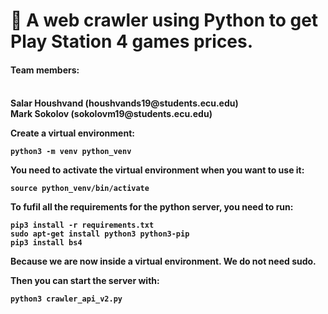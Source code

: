 # :space_invader: A web crawler using Python to get Play Station 4 games prices.

<h4>Team members:<h4>
<br>Salar Houshvand (houshvands19@students.ecu.edu)<br>
Mark Sokolov (sokolovm19@students.ecu.edu)

Create a virtual environment:
```
python3 -m venv python_venv
```

You need to activate the virtual environment when you want to use it:
```
source python_venv/bin/activate
```

To fufil all the requirements for the python server, you need to run:
```
pip3 install -r requirements.txt
sudo apt-get install python3 python3-pip
pip3 install bs4
```
Because we are now inside a virtual environment. We do not need sudo.

Then you can start the server with:
```
python3 crawler_api_v2.py
